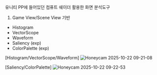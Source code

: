 유니티 PP에 들어있던 컴퓨트 쉐이더 활용한 화면 분석도구

1. Game View/Scene View 기반
- Histogram
- VectorScope
- Waveform
- Saliency (exp)
- ColorPalette (exp)


[Histogram/VectorScope/Waveform]
![Honeycam 2025-10-22 09-21-08](https://github.com/user-attachments/assets/5469edd7-829d-433a-8d79-7bfc097e0d02)


[Saliency/ColorPalette]
![Honeycam 2025-10-22 09-22-53](https://github.com/user-attachments/assets/d39f956d-4172-40dd-8d9b-544e9fef8bc5)
